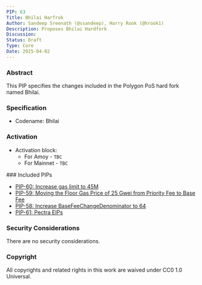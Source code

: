 ```yaml
---
PIP: 63
Title: Bhilai Harfrok
Author: Sandeep Sreenath (@ssandeep), Harry Rook (@hrook1)
Description: Proposes Bhilai Hardfork 
Discussion: 
Status: Draft
Type: Core
Date: 2025-04-02
---
```


### Abstract
This PIP specifies the changes included in the Polygon PoS hard fork named Bhilai.

### Specification

* Codename: Bhilai 

### Activation

- Activation block:
  * For Amoy - `TBC`
  * For Mainnet - `TBC`

### Included PIPs
* [PIP-60: Increase gas limit to 45M](https://github.com/maticnetwork/Polygon-Improvement-Proposals/blob/main/PIPs/PIP-60.md)
* [PIP-59: Moving the Floor Gas Price of 25 Gwei from Priority Fee to Base Fee](https://github.com/maticnetwork/Polygon-Improvement-Proposals/blob/main/PIPs/PIP-59.md)
* [PIP-58: Increase BaseFeeChangeDenominator to 64](https://github.com/maticnetwork/Polygon-Improvement-Proposals/blob/main/PIPs/PIP-58.md)
* [PIP-61: Pectra EIPs](https://github.com/maticnetwork/Polygon-Improvement-Proposals/blob/main/PIPs/PIP-61.md)

### Security Considerations 
There are no security considerations. 

### Copyright
All copyrights and related rights in this work are waived under CC0 1.0 Universal.
